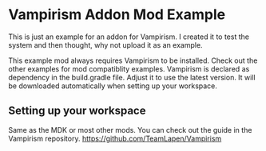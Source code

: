 **Vampirism Addon Mod Example**
======================================

This is just an example for an addon for Vampirism.
I created it to test the system and then thought, why not upload it as an example.

This example mod always requires Vampirism to be installed. Check out the other examples for mod compatiblity examples.
Vampirism is declared as dependency in the build.gradle file. Adjust it to use the latest version.
It will be downloaded automatically when setting up your workspace.  
  
## Setting up your workspace
Same as the MDK or most other mods. You can check out the guide in the Vampirism repository. https://github.com/TeamLapen/Vampirism